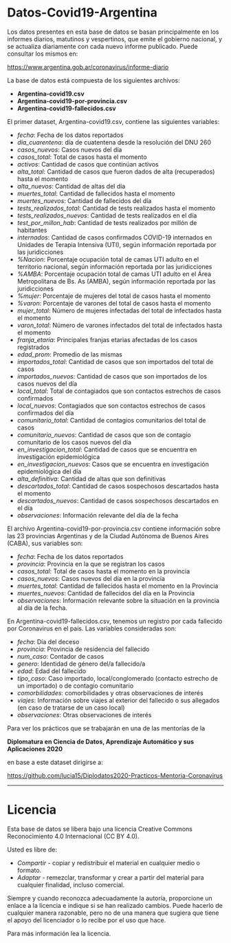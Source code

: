 # Datos-Covid19-Argentina

Los datos presentes en esta base de datos se basan principalmente en los 
informes diarios, matutinos y vespertinos, que emite el gobierno nacional, 
y se actualiza diariamente con cada nuevo informe publicado. 
Puede consultar los mismos en: 

https://www.argentina.gob.ar/coronavirus/informe-diario

La base de datos está compuesta de los siguientes archivos:

+ **Argentina-covid19.csv**
+ **Argentina-covid19-por-provincia.csv**
+ **Argentina-covid19-fallecidos.csv**

El primer dataset, Argentina-covid19.csv, contiene las siguientes variables:

+ *fecha*: Fecha de los datos reportados
+ *dia_cuarentena*: día de cuatentena desde la resolución del DNU 260
+ *casos_nuevos*: Casos nuevos del día
+ *casos_total*: Total de casos hasta el momento
+ *activos*: Cantidad de casos que continúan activos
+ *alta_total*:	Cantidad de casos que fueron dados de alta (recuperados) hasta el momento
+ *alta_nuevos*: Cantidad de altas del día
+ *muertes_total*: Cantidad de fallecidos hasta el momento
+ *muertes_nuevos*:	Cantidad de fallecidos del día
+ *tests_realizados_total*:	Cantidad de tests realizados hasta el momento
+ *tests_realizados_nuevos*: Cantidad de tests realizados en el día
+ *test_por_millon_hab*: Cantidad de tests realizados por millón de habitantes
+ *internados*: Cantidad de casos confirmados COVID-19 internados en Unidades de Terapia Intensiva (UTI), según información reportada por las juridicciones
+ *%Nacion*: Porcentaje ocupación total de camas UTI adulto en el territorio nacional, según información reportada por las juridicciones
+ *%AMBA*: Porcentaje ocupación total de camas UTI adulto en el Área Metropolitana de Bs. As (AMBA), según información reportada por las juridicciones
+ *%mujer*:	Porcentaje de mujeres del total de casos hasta el momento
+ *%varon*:	Porcentaje de varones del total de casos hasta el momento
+ *mujer_total*: Número de mujeres infectadas del total de infectados hasta el momento
+ *varon_total*: Número de varones infectados del total de infectados hasta el momento
+ *franja_etaria*: Principales franjas etarias afectadas de los casos registrados
+ *edad_prom*: Promedio de las mismas
+ *importados_total*: Cantidad de casos que son importados del total de casos
+ *importados_nuevos*: Cantidad de casos que son importados de los casos nuevos del día	
+ *local_total*: Total de contagiados que son contactos estrechos de casos confirmados
+ *local_nuevos*: Contagiados que son contactos estrechos de casos confirmados del día
+ *comunitario_total*: Cantidad de contagios comunitarios del total de casos
+ *comunitario_nuevos*: Cantidad de casos que son de contagio comunitario de los casos nuevos del día	
+ *en_investigacion_total*:	Cantidad de casos que se encuentra en investigación epidemiológica
+ *en_investigacion_nuevos*: Casos que se encuentra en investigación epidemiológica del día
+ *alta_definitiva*: Cantidad de altas que son definitivas
+ *descartados_total*: Cantidad de casos sospechosos descartados hasta el momento
+ *descartados_nuevos*:	Cantidad de casos sospechosos descartados en el día
+ *observaciones*: Información relevante del día de la fecha


El archivo Argentina-covid19-por-provincia.csv contiene información 
sobre las 23 provincias Argentinas y de la Ciudad Autónoma de Buenos Aires (CABA),
sus variables son:

+ *fecha*: Fecha de los datos reportados
+ *provincia*: Provincia en la que se registran los casos
+ *casos_total*: Total de casos hasta el momento en la provincia
+ *casos_nuevos*: Casos nuevos del día en la provincia
+ *muertes_total*: Cantidad de fallecidos hasta el momento en la Provincia
+ *muertes_nuevos*:	Cantidad de fallecidos del día en la Provincia
+ *observaciones*: Información relevante sobre la situación en la provincia al día de la fecha. 


En Argentina-covid19-fallecidos.csv, tenemos un registro por cada fallecido por Coronavirus en el país.
Las variables consideradas son:

+ *fecha*: Día del deceso 
+ *provincia*: Provincia de residencia del fallecido
+ *num_caso*: Contador de casos	
+ *genero*:	Identidad de género del/a fallecido/a
+ *edad*: Edad del fallecido	
+ *tipo_caso*: Caso importado, local/conglomerado (contacto estrecho de un importado) o de contagio comunitario
+ *comorbilidades*: comorbilidades y otras observaciones de interés
+ *viajes*: Información sobre viajes al exterior 
del fallecido o sus allegados (en caso de tratarse de un caso local)
+ *observaciones*: Otras observaciones de interés


Para ver los prácticos que se trabajarán en una de las mentorías de la 

**Diplomatura en Ciencia de Datos, Aprendizaje Automático y sus Aplicaciones 2020**

en base a este dataset dirigirse a:

https://github.com/lucia15/Diplodatos2020-Practicos-Mentoria-Coronavirus

________________________________________________________________________________

# Licencia

Esta base de datos se libera bajo una licencia Creative Commons Reconocimiento
4.0 Internacional (CC BY 4.0).

Usted es libre de:

+ *Compartir* - copiar y redistribuir el material en cualquier medio o formato.
+ *Adaptar* - remezclar, transformar y crear a partir del material para
  cualquier finalidad, incluso comercial.

Siempre y cuando reconozca adecuadamente la autoría, proporcione un enlace a la
licencia e indique si se han realizado cambios. Puede hacerlo de cualquier
manera razonable, pero no de una manera que sugiera que tiene el apoyo del
licenciador o lo recibe por el uso que hace.

Para más información lea la licencia.
